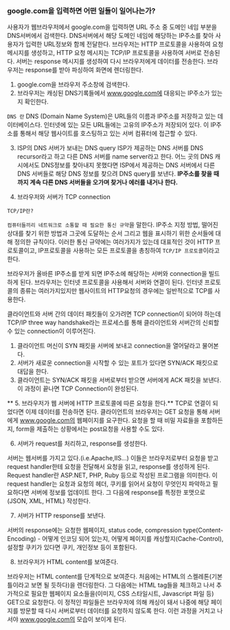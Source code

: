 ### google.com을 입력하면 어떤 일들이 일어나는가?


사용자가 웹브라우저에서 google.com을 입력하면 URL 주소 중 도메인 네임 부분을 DNS서버에서 검색한다.
DNS서버에서 해당 도메인 네임에 해당하는 IP주소를 찾아 사용자가 입력한 URL정보와 함께 전달한다.
브라우저는 HTTP 프로토콜을 사용하여 요청 메시지를 생성하고, HTTP 요청 메시지는 TCP/IP 프로토콜을 사용하여 서버로 전송된다.
서버는 response 메시지를 생성하여 다시 브라우저에게 데이터를 전송한다.
브라우저는 response를 받아 파싱하여 화면에 렌더링한다.

1. google.com을 브라우저 주소창에 검색한다.
2. 브라우저는 캐싱된 DNS기록들에서 www.google.com에 대응되는 IP주소가 있는지 확인한다.

`DNS 란`
DNS (Domain Name System)은 URL들의 이름과 IP주소를 저장하고 있는 데이터베이스다. 인터넷에 있는 모든 URL들에는 고유의 IP주소가 저장되어 있다.
이 IP주소를 통해서 해당 웹사이트를 호스팅하고 있는 서버 컴퓨터에 접근할 수 있다.

3. ISP의 DNS 서버가 보내는 DNS query
ISP가 제공하는 DNS 서버를 DNS recursor라고 하고 다른 DNS 서버를 name server라고 한다. 
어느 곳의 DNS 캐시에서도 DNS정보를 찾아내지 못했다면 ISP에서 제공하는 DNS 서버에서 다른 DNS 서버들로 해당 DNS 정보를 찾으려 DNS query를 보낸다.
 **IP주소를 찾을 때까지 계속 다른 DNS 서버들을 오가며 찾거나 에러를 내거나 한다.**
 
 4. 브라우저와 서버가 TCP connection
 
 `TCP/IP란?`
 
`컴퓨터들끼리 네트워크로 소통할 때 필요한 통신 규약`을 말한다. IP주소 지정 방법, 떨어진 상대를 찾기 위한 방법과 그곳에 도달하는 순서 그리고 웹을 표시하기 위한 순서들에 대해 정의한 규칙이다.
이러한 통신 규약에는 여러가지가 있는데 대표적인 것이 HTTP 프로토콜이고, IP프로토콜을 사용하는 모든 프로토콜을 총칭하여 `TCP/IP 프로토콜`이라고 한다.

브라우저가 올바른 IP주소를 받게 되면 IP주소에 해당하는 서버와 connection을 빌드하게 된다. 브라우저는 인터넷 프로토콜을 사용해서 서버와 연결이 된다.
인터넷 프로토콜의 종류는 여러가지있지만 웹사이트의 HTTP요청의 경우에는 일반적으로 TCP를 사용한다.

클라이언트와 서버 간의 데이터 패킷들이 오가려면 TCP connection이 되어야 하는데 TCP/IP three way handshake라는 프로세스를 통해 클라이언트와 서버간의 신뢰할 수 있는 connection이 이루어진다.

   1) 클라이언트 머신이 SYN 패킷을 서버에 보내고 connection을 열어달라고 물어본다.
   2) 서버가 새로운 connection을 시작할 수 있는 포트가 있다면 SYN/ACK 패킷으로 대답을 한다.
   3) 클라이언트는 SYN/ACK 패킷을 서버로부터 받으면 서버에게 ACK 패킷을 보낸다. 이 과정이 끝나면 TCP Connection이 완성된다.
 
** 5. 브라우저가 웹 서버에 HTTP 프로토콜에 따른 요청을 한다.** 
 TCP로 연결이 되었다면 이제 데이터를 전송하면 된다.
 클라이언트의 브라우저는 GET 요청을 통해 서버에게 www.google.com의 웹페이지를 요구한다.
 요청을 할 때 비밀 자료들을 포함하든지, form을 제출하는 상황에서는 post요청을 사용할 수도 있다.
 
 
6. 서버가 request를 처리하고, response를 생성한다.

서버는 웹서버를 가지고 있다.(i.e.Apache,IIS...) 이들은 브라우저로부터 요청을 받고 request handler한테 요청을 전달해서 요청을 읽고, response를 생성하게 된다. Request handler란 ASP.NET, PHP, Ruby 등으로 작성된 프로그램을 의미한다. 이 request handler는 요청과 요청의 헤더, 쿠키를 읽어서 요청이 무엇인지 파악하고 필요하다면 서버에 정보를 업데이트 한다. 그 다음에 response를 특정한 포맷으로(JSON, XML, HTML) 작성한다.
 
7. 서버가 HTTP response를 보낸다.

서버의 response에는 요청한 웹페이지, status code, compression type(Content-Encoding) - 어떻게 인코딩 되어 있는지, 어떻게 페이지를 캐싱할지(Cache-Control), 설정할 쿠키가 있다면 쿠키, 개인정보 등이 포함된다.

8. 브라우저가 HTML content를 보여준다.

브라우저는 HTML content를 단계적으로 보여준다. 
처음에는 HTML의 스켈레톤(기본 틀이라고 보면 될 듯하다)을 렌더링한다. 
그 다음에는 HTML tag들을 체크하고 나서 추가적으로 필요한 웹페이지 요소들을(이미지, CSS 스타일시트, Javascript 파일 등) GET으로 요청한다. 이 정적인 파일들은 브라우저에 의해 캐싱이 돼서 나중에 해당 페이지를 방문할 때 다시 서버로부터 데이터를 요청하지 않도록 한다.
이런 과정을 거치고 나서야 www.google.com의 모습이 보이게 된다.

